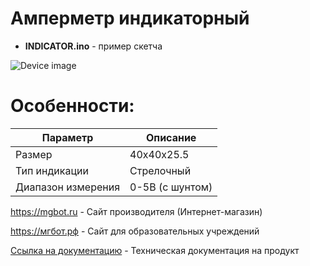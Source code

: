 # Амперметр индикаторный

- **INDICATOR.ino** - пример скетча

![Device image](https://books.mgbot.ru/images/INDICATOR.PNG)

# Особенности:

| Параметр    | Описание |
| ----------- | -----------|
| Размер  | 40х40х25.5|
|Тип индикации |Стрелочный|
| Диапазон измерения | 0-5В (с шунтом)|

https://mgbot.ru  - Сайт производителя (Интернет-магазин)

https://мгбот.рф  - Сайт для образовательных учреждений

[Ссылка на документацию](https://books.mgbot.ru/devices/INDICATOR.pdf) - Техническая документация на продукт